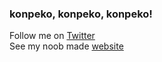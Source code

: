 ### konpeko, konpeko, konpeko!

Follow me on [Twitter](https://twitter.com/kshitizwagle)<br/>
See my noob made [website](ksh1t1z.github.io)

